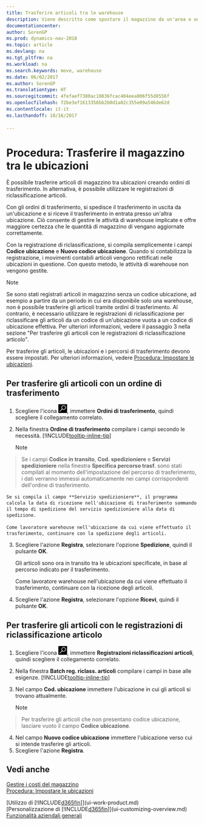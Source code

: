 ```yaml
---
title: Trasferire articoli tra le warehouse
description: Viene descritto come spostare il magazzino da un'area o una warehouse a un'altra con le registrazioni di riclassificazione o gli ordini di trasferimento.
documentationcenter: 
author: SorenGP
ms.prod: dynamics-nav-2018
ms.topic: article
ms.devlang: na
ms.tgt_pltfrm: na
ms.workload: na
ms.search.keywords: move, warehouse
ms.date: 06/02/2017
ms.author: SorenGP
ms.translationtype: HT
ms.sourcegitcommit: 4fefaef7380ac10836fcac404eea006f55d8556f
ms.openlocfilehash: f2be3ef1613356bb2b0d1a02c355e09a546de62d
ms.contentlocale: it-it
ms.lasthandoff: 10/16/2017

---
```

# <a name="how-to-transfer-inventory-between-locations"></a>Procedura: Trasferire il magazzino tra le ubicazioni
È possibile trasferire articoli di magazzino tra ubicazioni creando ordini di trasferimento. In alternativa, è possibile utilizzare le registrazioni di riclassificazione articoli.

Con gli ordini di trasferimento, si spedisce il trasferimento in uscita da un'ubicazione e si riceve il trasferimento in entrata presso un'altra ubicazione. Ciò consente di gestire le attività di warehouse implicate e offre maggiore certezza che le quantità di magazzino di vengano aggiornate correttamente.

Con la registrazione di riclassificazione, si compila semplicemente i campi **Codice ubicazione** e **Nuovo codice ubicazione**. Quando si contabilizza la registrazione, i movimenti contabili articoli vengono rettificati nelle ubicazioni in questione. Con questo metodo, le attività di warehouse non vengono gestite.

> [!NOTE]  
>   Se sono stati registrati articoli in magazzino senza un codice ubicazione, ad esempio a partire da un periodo in cui era disponibile solo una warehouse, non è possibile trasferire gli articoli tramite ordini di trasferimento. Al contrario, è necessario utilizzare le registrazioni di riclassificazione per riclassificare gli articoli da un codice di un'ubicazione vuota a un codice di ubicazione effettiva.  Per ulteriori informazioni, vedere il passaggio 3 nella sezione "Per trasferire gli articoli con le registrazioni di riclassificazione articolo".

Per trasferire gli articoli, le ubicazioni e i percorsi di trasferimento devono essere impostati. Per ulteriori informazioni, vedere [Procedura: Impostare le ubicazioni](inventory-how-setup-locations.md).

## <a name="to-transfer-items-with-a-transfer-order"></a>Per trasferire gli articoli con un ordine di trasferimento
1. Scegliere l'icona ![Cerca pagina o report](media/ui-search/search_small.png "icona Cerca pagina o report"), immettere **Ordini di trasferimento**, quindi scegliere il collegamento correlato.
2. Nella finestra **Ordine di trasferimento** compilare i campi secondo le necessità. [!INCLUDE[tooltip-inline-tip](includes/tooltip-inline-tip_md.md)]

    > [!NOTE]  
>   Se i campi **Codice in transito**, **Cod. spedizioniere** e **Servizi spedizioniere** nella finestra **Specifica percorso trasf.** sono stati compilati al momento dell'impostazione del percorso di trasferimento, i dati verranno immessi automaticamente nei campi corrispondenti dell'ordine di trasferimento.

    Se si compila il campo **Servizio spedizioniere**, il programma calcola la data di ricezione nell'ubicazione di trasferimento sommando il tempo di spedizione del servizio spedizioniere alla data di spedizione.

    Come lavoratore warehouse nell'ubicazione da cui viene effettuato il trasferimento, continuare con la spedizione degli articoli.
3. Scegliere l'azione **Registra**, selezionare l'opzione **Spedizione**, quindi il pulsante **OK**.

    Gli articoli sono ora in transito tra le ubicazioni specificate, in base al percorso indicato per il trasferimento.

    Come lavoratore warehouse nell'ubicazione da cui viene effettuato il trasferimento, continuare con la ricezione degli articoli.
4. Scegliere l'azione **Registra**, selezionare l'opzione **Ricevi**, quindi il pulsante **OK**.

## <a name="to-transfer-items-with-the-item-reclassification-journal"></a>Per trasferire gli articoli con le registrazioni di riclassificazione articolo
1. Scegliere l'icona ![Cerca pagina o report](media/ui-search/search_small.png "icona Cerca pagina o report"), immettere **Registrazioni riclassificazioni articoli**, quindi scegliere il collegamento correlato.
2. Nella finestra **Batch reg. riclass. articoli** compilare i campi in base alle esigenze. [!INCLUDE[tooltip-inline-tip](includes/tooltip-inline-tip_md.md)]
3. Nel campo **Cod. ubicazione** immettere l'ubicazione in cui gli articoli si trovano attualmente.

    > [!NOTE]  
>   Per trasferire gli articoli che non presentano codice ubicazione, lasciare vuoto il campo **Codice ubicazione**.
4. Nel campo **Nuovo codice ubicazione** immettere l'ubicazione verso cui si intende trasferire gli articoli.
5. Scegliere l'azione **Registra**.

## <a name="see-also"></a>Vedi anche
[Gestire i costi del magazzino](inventory-manage-inventory.md)  
[Procedura: Impostare le ubicazioni](inventory-how-setup-locations.md)  

[Utilizzo di [!INCLUDE[d365fin](includes/d365fin_md.md)]](ui-work-product.md)  
[Personalizzazione di [!INCLUDE[d365fin](includes/d365fin_md.md)]](ui-customizing-overview.md)  
[Funzionalità aziendali generali](ui-across-business-areas.md)

##

